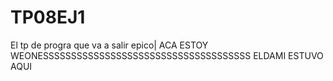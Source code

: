 # TP08EJ1
El tp de progra que va a salir epico|
ACA ESTOY WEONESSSSSSSSSSSSSSSSSSSSSSSSSSSSSSSSSSSSS
ELDAMI ESTUVO AQUI
